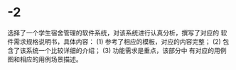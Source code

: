 # -2
选择了一个学生宿舍管理的软件系统，对该系统进行认真分析，撰写了对应的 软件需求规格说明书，具体内容： (1) 参考了相应的模板，对应的内容完整； (2) 包含了该系统一个比较详细的介绍；  (3) 功能需求是重点，该部分中 有对应的用例图和相应的用例场景描述。
